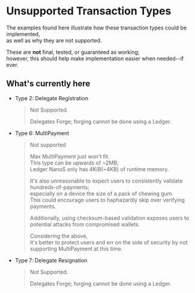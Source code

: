 
# Unsupported Transaction Types

The examples found here illustrate how these transaction types could be implemented,  
as well as why they are not supported.

These are **not** final, tested, or guaranteed as working;  
however, this should help make implementation easier when needed--if ever.

## What's currently here

* Type 2: Delegate Registration
  >Not Supported.
  >
  >Delegates Forge; forging cannot be done using a Ledger.
* Type 6: MultiPayment
  >Not supported
  >
  >Max MultiPayment just won't fit.  
  >This type can be upwards of ~2MB;  
  >Ledger NanoS only has 4KiB(~4KB) of runtime memory.
  >
  >It's also unreasonable to expect users to consistently validate hundreds-of-payments;  
  >especially on a device the size of a pack of chewing gum.  
  >This could encourage users to haphazardly skip over verifying payments.
  >
  >Additionally, using checksum-based validation exposes users to potential attacks from compromised wallets.
  >
  >Considering the above,  
  >it's better to protect users and err on the side of security by not supporting MultiPayment at this time.
* Type 7: Delegate Resignation
  >Not Supported.
  >
  >Delegates Forge; forging cannot be done using a Ledger.

